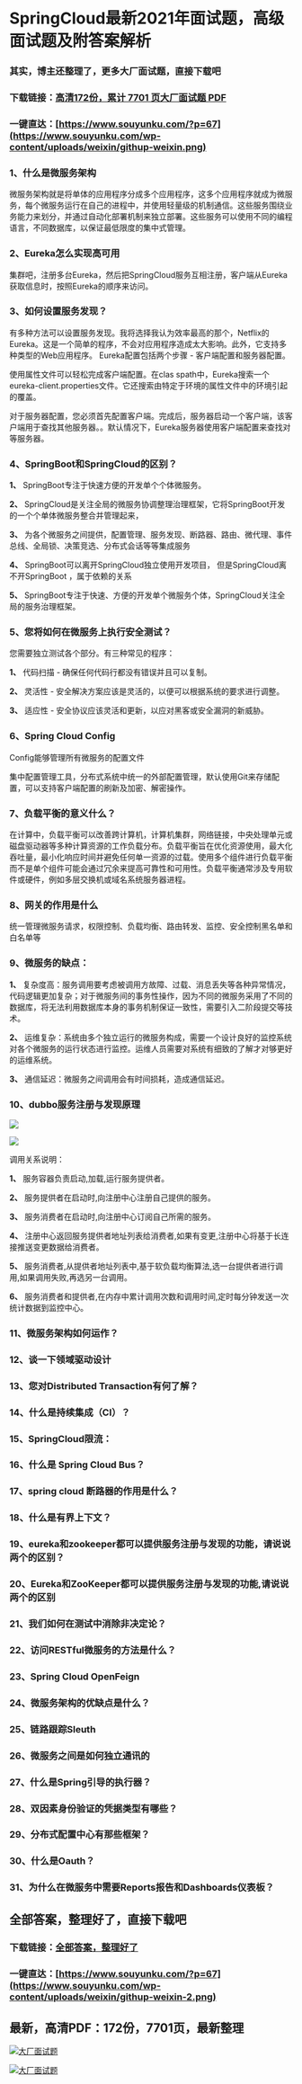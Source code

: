 # SpringCloud最新2021年面试题，高级面试题及附答案解析

### 其实，博主还整理了，更多大厂面试题，直接下载吧

### 下载链接：[高清172份，累计 7701 页大厂面试题  PDF](https://github.com/souyunku/DevBooks/blob/master/docs/index.md)

### 一键直达：[https://www.souyunku.com/?p=67](https://www.souyunku.com/wp-content/uploads/weixin/githup-weixin.png)



### 1、什么是微服务架构

微服务架构就是将单体的应用程序分成多个应用程序，这多个应用程序就成为微服务，每个微服务运行在自己的进程中，并使用轻量级的机制通信。这些服务围绕业务能力来划分，并通过自动化部署机制来独立部署。这些服务可以使用不同的编程语言，不同数据库，以保证最低限度的集中式管理。


### 2、Eureka怎么实现高可用

集群吧，注册多台Eureka，然后把SpringCloud服务互相注册，客户端从Eureka获取信息时，按照Eureka的顺序来访问。


### 3、如何设置服务发现？

有多种方法可以设置服务发现。我将选择我认为效率最高的那个，Netflix的Eureka。这是一个简单的程序，不会对应用程序造成太大影响。此外，它支持多种类型的Web应用程序。 Eureka配置包括两个步骤 - 客户端配置和服务器配置。

使用属性文件可以轻松完成客户端配置。在clas spath中，Eureka搜索一个eureka-client.properties文件。它还搜索由特定于环境的属性文件中的环境引起的覆盖。

对于服务器配置，您必须首先配置客户端。完成后，服务器启动一个客户端，该客户端用于查找其他服务器。。默认情况下，Eureka服务器使用客户端配置来查找对等服务器。


### 4、SpringBoot和SpringCloud的区别？

**1、** SpringBoot专注于快速方便的开发单个个体微服务。

**2、** SpringCloud是关注全局的微服务协调整理治理框架，它将SpringBoot开发的一个个单体微服务整合并管理起来，

**3、** 为各个微服务之间提供，配置管理、服务发现、断路器、路由、微代理、事件总线、全局锁、决策竞选、分布式会话等等集成服务

**4、** SpringBoot可以离开SpringCloud独立使用开发项目， 但是SpringCloud离不开SpringBoot ，属于依赖的关系

**5、** SpringBoot专注于快速、方便的开发单个微服务个体，SpringCloud关注全局的服务治理框架。


### 5、您将如何在微服务上执行安全测试？

您需要独立测试各个部分。有三种常见的程序：

**1、** 代码扫描 - 确保任何代码行都没有错误并且可以复制。

**2、** 灵活性 - 安全解决方案应该是灵活的，以便可以根据系统的要求进行调整。

**3、** 适应性 - 安全协议应该灵活和更新，以应对黑客或安全漏洞的新威胁。


### 6、Spring Cloud Config

Config能够管理所有微服务的配置文件

集中配置管理工具，分布式系统中统一的外部配置管理，默认使用Git来存储配置，可以支持客户端配置的刷新及加密、解密操作。


### 7、负载平衡的意义什么？

在计算中，负载平衡可以改善跨计算机，计算机集群，网络链接，中央处理单元或磁盘驱动器等多种计算资源的工作负载分布。负载平衡旨在优化资源使用，最大化吞吐量，最小化响应时间并避免任何单一资源的过载。使用多个组件进行负载平衡而不是单个组件可能会通过冗余来提高可靠性和可用性。负载平衡通常涉及专用软件或硬件，例如多层交换机或域名系统服务器进程。


### 8、网关的作用是什么

统一管理微服务请求，权限控制、负载均衡、路由转发、监控、安全控制黑名单和白名单等


### 9、微服务的缺点：

**1、** 复杂度⾼：服务调⽤要考虑被调⽤⽅故障、过载、消息丢失等各种异常情况，代码逻辑更加复杂；对于微服务间的事务性操作，因为不同的微服务采⽤了不同的数据库，将⽆法利⽤数据库本身的事务机制保证⼀致性，需要引⼊⼆阶段提交等技术。

**2、** 运维复杂：系统由多个独⽴运⾏的微服务构成，需要⼀个设计良好的监控系统对各个微服务的运⾏状态进⾏监控。运维⼈员需要对系统有细致的了解才对够更好的运维系统。

**3、** 通信延迟：微服务之间调⽤会有时间损耗，造成通信延迟。


### 10、dubbo服务注册与发现原理

![](https://gitee.com/souyunkutech/souyunku-home/raw/master/images/souyunku-web/2020/5/2/01/44/45_5.png#alt=45%5C_5.png)

![](https://gitee.com/souyunkutech/souyunku-home/raw/master/images/souyunku-web/2020/5/2/01/44/45_6.png#alt=45%5C_6.png)

调⽤关系说明：

**1、** 服务容器负责启动,加载,运⾏服务提供者。

**2、** 服务提供者在启动时,向注册中⼼注册⾃⼰提供的服务。

**3、** 服务消费者在启动时,向注册中⼼订阅⾃⼰所需的服务。

**4、** 注册中⼼返回服务提供者地址列表给消费者,如果有变更,注册中⼼将基于⻓连接推送变更数据给消费者。

**5、** 服务消费者,从提供者地址列表中,基于软负载均衡算法,选⼀台提供者进⾏调⽤,如果调⽤失败,再选另⼀台调⽤。

**6、** 服务消费者和提供者,在内存中累计调⽤次数和调⽤时间,定时每分钟发送⼀次统计数据到监控中⼼。


### 11、微服务架构如何运作？
### 12、谈一下领域驱动设计
### 13、您对Distributed Transaction有何了解？
### 14、什么是持续集成（CI）？
### 15、SpringCloud限流：
### 16、什么是 Spring Cloud Bus？
### 17、spring cloud 断路器的作用是什么？
### 18、什么是有界上下文？
### 19、eureka和zookeeper都可以提供服务注册与发现的功能，请说说两个的区别？
### 20、Eureka和ZooKeeper都可以提供服务注册与发现的功能,请说说两个的区别
### 21、我们如何在测试中消除非决定论？
### 22、访问RESTful微服务的方法是什么？
### 23、Spring Cloud OpenFeign
### 24、微服务架构的优缺点是什么？
### 25、链路跟踪Sleuth
### 26、微服务之间是如何独立通讯的
### 27、什么是Spring引导的执行器？
### 28、双因素身份验证的凭据类型有哪些？
### 29、分布式配置中心有那些框架？
### 30、什么是Oauth？
### 31、为什么在微服务中需要Reports报告和Dashboards仪表板？




## 全部答案，整理好了，直接下载吧

### 下载链接：[全部答案，整理好了](https://www.souyunku.com/wp-content/uploads/weixin/githup-weixin-2.png)

### 一键直达：[https://www.souyunku.com/?p=67](https://www.souyunku.com/wp-content/uploads/weixin/githup-weixin-2.png)


## 最新，高清PDF：172份，7701页，最新整理

[![大厂面试题](https://www.souyunku.com/wp-content/uploads/weixin/mst.png "架构师专栏")](https://www.souyunku.com/wp-content/uploads/weixin/githup-weixin.png "架构师专栏")

[![大厂面试题](https://www.souyunku.com/wp-content/uploads/weixin/githup-weixin.png "架构师专栏")](https://www.souyunku.com/wp-content/uploads/weixin/githup-weixin.png "架构师专栏")
